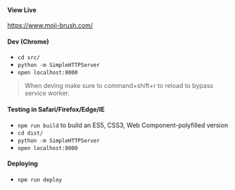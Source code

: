 #### View Live

https://www.moji-brush.com/


#### Dev (Chrome)

* `cd src/`
* `python -m SimpleHTTPServer`
* `open localhost:8000`

> When deving make sure to command+shift+r to reload to bypass service worker.


#### Testing in Safari/Firefox/Edge/IE

* `npm run build` to build an ES5, CSS3, Web Component-polyfilled version
* `cd dist/`
* `python -m SimpleHTTPServer`
* `open localhost:8000`

#### Deploying

* `npm run deploy`

